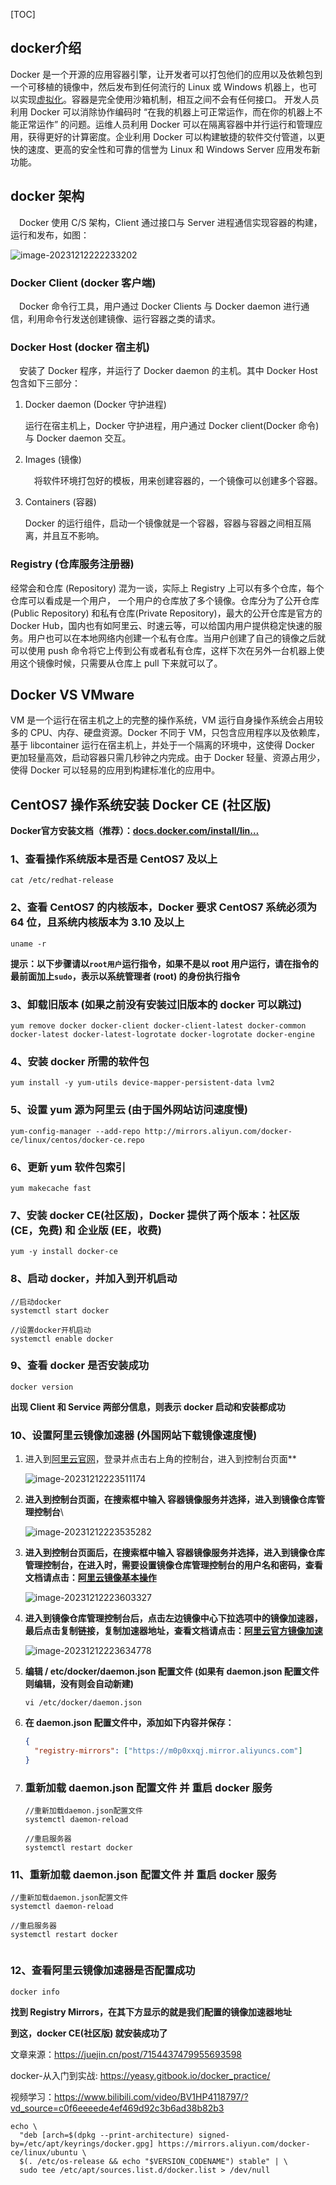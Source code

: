 [TOC]

## docker介绍

Docker 是一个开源的应用容器引擎，让开发者可以打包他们的应用以及依赖包到一个可移植的镜像中，然后发布到任何流行的 Linux 或 Windows 机器上，也可以实现[虚拟化](https://link.juejin.cn?target=https%3A%2F%2Fso.csdn.net%2Fso%2Fsearch%3Fq%3D%E8%99%9A%E6%8B%9F%E5%8C%96%26spm%3D1001.2101.3001.7020)。容器是完全使用沙箱机制，相互之间不会有任何接口。
 开发人员利用 Docker 可以消除协作编码时 “在我的机器上可正常运作，而在你的机器上不能正常运作” 的问题。运维人员利用 Docker 可以在隔离容器中并行运行和管理应用，获得更好的计算密度。企业利用 Docker 可以构建敏捷的软件交付管道，以更快的速度、更高的安全性和可靠的信誉为 Linux 和 Windows Server 应用发布新功能。

## docker 架构

  Docker 使用 C/S 架构，Client 通过接口与 Server 进程通信实现容器的构建，运行和发布，如图：

![image-20231212222233202](../../img/image-20231212222233202.png)

### Docker Client (docker 客户端)

  Docker 命令行工具，用户通过 Docker Clients 与 Docker daemon 进行通信，利用命令行发送创建镜像、运行容器之类的请求。

### Docker Host (docker 宿主机)

  安装了 Docker 程序，并运行了 Docker daemon 的主机。其中 Docker Host 包含如下三部分：

1. Docker daemon (Docker 守护进程)

   运行在宿主机上，Docker 守护进程，用户通过 Docker client(Docker 命令) 与 Docker daemon 交互。

2. Images (镜像)

     将软件环境打包好的模板，用来创建容器的，一个镜像可以创建多个容器。

3. Containers (容器)

   Docker 的运行组件，启动一个镜像就是一个容器，容器与容器之间相互隔离，并且互不影响。

### Registry (仓库服务注册器)

经常会和仓库 (Repository) 混为一谈，实际上 Registry 上可以有多个仓库，每个仓库可以看成是一个用户， 一个用户的仓库放了多个镜像。仓库分为了公开仓库 (Public Repository) 和私有仓库(Private Repository)，最大的公开仓库是官方的 Docker Hub，国内也有如阿里云、时速云等，可以给国内用户提供稳定快速的服务。用户也可以在本地网络内创建一个私有仓库。当用户创建了自己的镜像之后就可以使用 push 命令将它上传到公有或者私有仓库，这样下次在另外一台机器上使用这个镜像时候，只需要从仓库上 pull 下来就可以了。

## Docker VS VMware

VM 是一个运行在宿主机之上的完整的操作系统，VM 运行自身操作系统会占用较多的 CPU、内存、硬盘资源。Docker 不同于 VM，只包含应用程序以及依赖库，基于 libcontainer 运行在宿主机上，并处于一个隔离的环境中，这使得 Docker 更加轻量高效，启动容器只需几秒钟之内完成。由于 Docker 轻量、资源占用少，使得 Docker 可以轻易的应用到构建标准化的应用中。

## CentOS7 操作系统安装 Docker CE (社区版)

**Docker官方安装文档（推荐）：[docs.docker.com/install/lin…](https://link.juejin.cn/?target=https%3A%2F%2Fdocs.docker.com%2Finstall%2Flinux%2Fdocker-ce%2Fcentos%2F)**

### 1、查看操作系统版本是否是 CentOS7 及以上

```shell
cat /etc/redhat-release
```

### 2、查看 CentOS7 的内核版本，Docker 要求 CentOS7 系统必须为 64 位，且系统内核版本为 3.10 及以上

```shell
uname -r
```

**提示：以下步骤请以`root用户`运行指令，如果不是以 root 用户运行，请在指令的最前面加上`sudo`，表示以系统管理者 (root) 的身份执行指令**

### 3、卸载旧版本 (如果之前没有安装过旧版本的 docker 可以跳过)

```shell
yum remove docker docker-client docker-client-latest docker-common docker-latest docker-latest-logrotate docker-logrotate docker-engine
```

### 4、安装 docker 所需的软件包

```shell
yum install -y yum-utils device-mapper-persistent-data lvm2	
```

### 5、设置 yum 源为阿里云 (由于国外网站访问速度慢)

```shell
yum-config-manager --add-repo http://mirrors.aliyun.com/docker-ce/linux/centos/docker-ce.repo
```

### 6、更新 yum 软件包索引

```shell
yum makecache fast
```

### 7、安装 docker CE(社区版)，Docker 提供了两个版本：社区版 (CE，免费) 和 企业版 (EE，收费)

```shell
yum -y install docker-ce
```

### 8、启动 docker，并加入到开机启动

```shell
//启动docker
systemctl start docker

//设置docker开机启动
systemctl enable docker

```

### 9、查看 docker 是否安装成功

```shell
docker version
```

**出现 Client 和 Service 两部分信息，则表示 docker 启动和安装都成功**

### 10、设置阿里云镜像加速器 (外国网站下载镜像速度慢)

1. 进入到[阿里云官网](https://link.juejin.cn/?target=https%3A%2F%2Fwww.aliyun.com%2F)，登录并点击右上角的控制台，进入到控制台页面**

   ![image-20231212223511174](../../img/image-20231212223511174.png)

2. **进入到控制台页面，在搜索框中输入 容器镜像服务并选择，进入到镜像仓库管理控制台**\

   ![image-20231212223535282](../../img/image-20231212223535282.png)

3. **进入到控制台页面后，在搜索框中输入 容器镜像服务并选择，进入到镜像仓库管理控制台，在进入时，需要设置镜像仓库管理控制台的用户名和密码，查看文档请点击：[阿里云镜像基本操作](https://link.juejin.cn/?target=https%3A%2F%2Fhelp.aliyun.com%2Fdocument_detail%2F60743.html%3Fspm%3Da2c4g.11186623.6.547.402411beYwUifE)**

   ![image-20231212223603327](../../img/image-20231212223603327.png)

4. **进入到镜像仓库管理控制台后，点击左边镜像中心下拉选项中的镜像加速器，最后点击复制链接，复制加速器地址，查看文档请点击：[阿里云官方镜像加速](https://link.juejin.cn/?target=https%3A%2F%2Fhelp.aliyun.com%2Fdocument_detail%2F60750.html%3Fspm%3Da2c4g.11186623.6.549.707c4685ctmKbx)**

   ![image-20231212223634778](../../img/image-20231212223634778.png)

5. **编辑 / etc/docker/daemon.json 配置文件 (如果有 daemon.json 配置文件则编辑，没有则会自动新建)**

   ```
   vi /etc/docker/daemon.json
   ```

6. **在 daemon.json 配置文件中，添加如下内容并保存：**

   ```json
   {
     "registry-mirrors": ["https://m0p0xxqj.mirror.aliyuncs.com"]
   }
   
   ```

7. ### 重新加载 daemon.json 配置文件 并 重启 docker 服务

   ```shell
   //重新加载daemon.json配置文件
   systemctl daemon-reload
   
   //重启服务器
   systemctl restart docker
   
   ```

### 11、重新加载 daemon.json 配置文件 并 重启 docker 服务

```shell
//重新加载daemon.json配置文件
systemctl daemon-reload

//重启服务器
systemctl restart docker


```

### 12、查看阿里云镜像加速器是否配置成功

```shell
docker info
```

**找到 Registry Mirrors，在其下方显示的就是我们配置的镜像加速器地址**

**到这，docker CE(社区版) 就安装成功了**

文章来源：https://juejin.cn/post/7154437479955693598

docker-从入门到实战: https://yeasy.gitbook.io/docker_practice/

视频学习：https://www.bilibili.com/video/BV1HP4118797/?vd_source=c0f6eeeede4ef469d92c3b6ad38b82b3

```
echo \
  "deb [arch=$(dpkg --print-architecture) signed-by=/etc/apt/keyrings/docker.gpg] https://mirrors.aliyun.com/docker-ce/linux/ubuntu \
  $(. /etc/os-release && echo "$VERSION_CODENAME") stable" | \
  sudo tee /etc/apt/sources.list.d/docker.list > /dev/null


```


